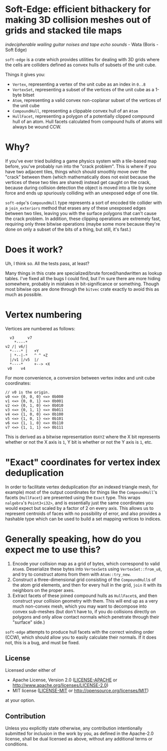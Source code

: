 # Soft-Edge: efficient bithackery for making 3D collision meshes out of grids and stacked tile maps

*indecipherable wailing guitar noises and tape echo sounds* - Wata (Boris - Soft Edge)

`soft-edge` is a crate which provides utilities for dealing with 3D grids where the cells are
colliders defined as convex hulls of subsets of the unit cube.

Things it gives you:
- `Vertex`, representing a vertex of the unit cube as an index in `0..8`
- `VertexSet`, representing a subset of the vertices of the unit cube as a 1-byte bitset
- `Atom`, representing a valid convex non-coplanar subset of the vertices of the unit cube
- `CompoundHull`, representing a clippable convex hull of an `Atom`
- `HullFacet`, representing a polygon of a potentially clipped compound hull of an atom. Hull facets
  calculated from compound hulls of atoms will always be wound CCW.

# Why?

If you've ever tried building a game physics system with a tile-based map before, you've
probably run into the "crack problem". This is where if you have two adjacent tiles, things
which should smoothly move over the "crack" between them (which mathematically does not exist
because the vertices of these two tiles are shared) instead get caught on the crack, because
during collision detection the object is moved into a tile by some force and ends up spuriously
colliding with an unexposed edge of one tile.

`soft-edge`'s `CompoundHull` type represents a sort of encoded tile collider with a
`join_exteriors` method that erases any of these unexposed edges between two tiles, leaving you
with the surface polygons that can't cause the crack problem. In addition, these clipping
operations are extremely fast, requiring only three bitwise operations (maybe some more because
they're done on only a subset of the bits of a thing, but still, it's fast.)

# Does it work?

Uh, I think so. All the tests pass, at least?

Many things in this crate are specialized/brute forced/handwritten as lookup tables. I've fixed
all the bugs I could find, but I'm sure there are more hiding somewhere, probably in mistakes in
bit-significance or something. Though most bitwise ops are done through the `bitvec` crate
exactly to avoid this as much as possible.

# Vertex numbering

Vertices are numbered as follows:

```
  v3      v7
    *----*
v2 /| v6/|
  *----* |   +Y
  | *--|-*   ^ ^ +Z
  |/v1 |/v5  |/
  *----*     +--> +X
 v0    v4
```

For more convenience, a conversion between vertex index and unit cube coordinates:

```
// v0 is the origin.
v0 <=> {0, 0, 0} <=> 0b000
v1 <=> {0, 0, 1} <=> 0b001
v2 <=> {0, 1, 0} <=> 0b010
v3 <=> {0, 1, 1} <=> 0b011
v4 <=> {1, 0, 0} <=> 0b100
v5 <=> {1, 0, 1} <=> 0b101
v6 <=> {1, 1, 0} <=> 0b110
v7 <=> {1, 1, 1} <=> 0b111
```

This is derived as a bitwise representation `0bXYZ` where the X bit represents whether or not
the X axis is `1`, Y bit is whether or not the Y axis is `1`, etc.

# "Exact" coordinates for vertex index deduplication

In order to facilitate vertex deduplication (for an indexed triangle mesh, for example) most of
the output coordinates for things like the `CompoundHull`'s facets (`HullFacet`) are
presented using the `Exact` type. This wraps `nalgebra`'s `Point3<i32>`, and is essentially
just the same coordinates you would expect but scaled by a factor of 2 on every axis. This
allows us to represent centroids of faces with no possibility of error, and also provides a
hashable type which can be used to build a set mapping vertices to indices.

# Generally speaking, how do you expect me to use this?

1. Encode your collision map as a grid of bytes, which correspond to valid `Atom`s.
   Deserialize these bytes into `VertexSet`s using `VertexSet::from_u8`, and try to
   construct atoms from them with `Atom::try_new`.
2. Construct a three-dimensional grid consisting of the `CompoundHull`s of the atom grid elements,
   and then for every hull in the grid, `join` it with its neighbors on the proper axes.
3. Extract facets of these joined compound hulls as `HullFacet`s, and then construct your
   collision geometry with them. This will end up as a very much non-convex mesh, which you may
   want to decompose into convex sub-meshes (but don't have to, if you do collisions directly on
   polygons and only allow contact normals which penetrate through their "surface" side.)

`soft-edge` attempts to produce hull facets with the correct winding order (CCW), which should allow
you to easily calculate their normals. If it does not, this is a bug, and must be fixed.

## License

Licensed under either of

 * Apache License, Version 2.0
   ([LICENSE-APACHE](LICENSE-APACHE) or http://www.apache.org/licenses/LICENSE-2.0)
 * MIT license
   ([LICENSE-MIT](LICENSE-MIT) or http://opensource.org/licenses/MIT)

at your option.

## Contribution

Unless you explicitly state otherwise, any contribution intentionally submitted
for inclusion in the work by you, as defined in the Apache-2.0 license, shall be
dual licensed as above, without any additional terms or conditions.
